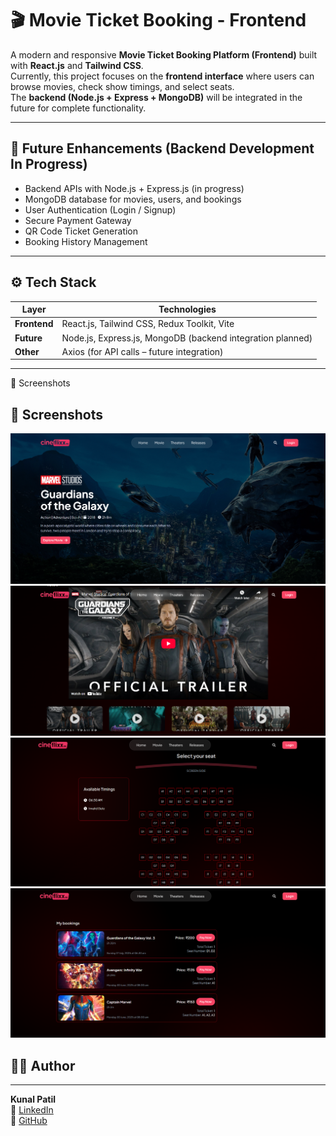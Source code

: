 # 🎬 Movie Ticket Booking - Frontend

A modern and responsive **Movie Ticket Booking Platform (Frontend)** built with **React.js** and **Tailwind CSS**.  
Currently, this project focuses on the **frontend interface** where users can browse movies, check show timings, and select seats.  
The **backend (Node.js + Express + MongoDB)** will be integrated in the future for complete functionality.  

---

## 🔮 Future Enhancements (Backend Development In Progress)
- Backend APIs with Node.js + Express.js (in progress)  
- MongoDB database for movies, users, and bookings  
- User Authentication (Login / Signup)  
- Secure Payment Gateway  
- QR Code Ticket Generation  
- Booking History Management  
 

---

## ⚙️ Tech Stack

| Layer        | Technologies |
|--------------|--------------|
| **Frontend** | React.js, Tailwind CSS, Redux Toolkit, Vite |
| **Future**   | Node.js, Express.js, MongoDB (backend integration planned) |
| **Other**    | Axios (for API calls – future integration) |

---

🧪 Screenshots
## 🧪 Screenshots

![Homepage](./screenshots/homepage.png)  
![Watch Trailer](./screenshots/WatchTrailer.png)  
![Seat Structure](./screenshots/SeatStructure.png)  
![Booking](./screenshots/Booking.png)  


## 🧑‍💻 Author
------------

**Kunal Patil**  
🔗 [LinkedIn](https://www.linkedin.com/in/kunal-patil-504a752a0/)  
🐙 [GitHub](https://github.com/kunalpatil624)
